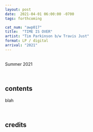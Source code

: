 ```yaml
---
layout: post
date:  2021-04-01 06:00:00 -0700
tags: forthcoming

cat_num: "awp017"
title:  "TIME IS OVER"
artist: "Tim Parkinson b/w Travis Just"
format: LP / digital
arrival: "2021"
---
```


<br/>Summer 2021

<br/>

## contents

blah

<br/>

## credits

